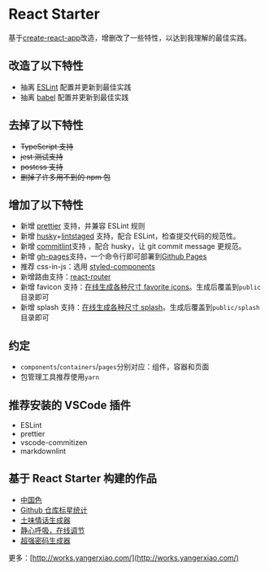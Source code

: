 # React Starter

基于[create-react-app](https://create-react-app.dev/)改造，增删改了一些特性，以达到我理解的最佳实践。

## 改造了以下特性

- 抽离 [ESLint](https://eslint.org/) 配置并更新到最佳实践
- 抽离 [babel](https://babeljs.io/) 配置并更新到最佳实践

## 去掉了以下特性

- ~~TypeScript 支持~~
- ~~jest 测试支持~~
- ~~postcss 支持~~
- ~~删掉了许多用不到的 npm 包~~

## 增加了以下特性

- 新增 [prettier](https://prettier.io/) 支持，并兼容 ESLint 规则
- 新增 [husky](https://github.com/typicode/husky)+[lintstaged](https://www.npmjs.com/package/lint-staged) 支持，配合 ESLint，检查提交代码的规范性。
- 新增 [commitlint](https://github.com/conventional-changelog/commitlint)支持 ，配合 husky，让 git commit message 更规范。
- 新增 [gh-pages](https://www.npmjs.com/package/gh-pages)支持，一个命令行即可部署到[Github Pages](https://pages.github.com/)
- 推荐 css-in-js：选用 [styled-components](https://www.styled-components.com/)
- 新增路由支持：[react-router](https://reacttraining.com/)
- 新增 favicon 支持：[在线生成各种尺寸 favorite icons](https://realfavicongenerator.net/)。生成后覆盖到`public`目录即可
- 新增 splash 支持：[在线生成各种尺寸 splash](https://appsco.pe/developer/splash-screens)。生成后覆盖到`public/splash`目录即可

## 约定

- `components`/`containers`/`pages`分别对应：组件，容器和页面
- 包管理工具推荐使用`yarn`

## 推荐安装的 VSCode 插件

- ESLint
- prettier
- vscode-commitizen
- markdownlint

## 基于 React Starter 构建的作品

- [中国色](https://colors.ichuantong.cn/)
- [Github 仓库标星统计](https://stars.yangerxiao.com/?repo=https://github.com/zerosoul/chinese-colors)
- [土味情话生成器](https://works.yangerxiao.com/honeyed-words-generator/)
- [静心呼吸，在线调节](https://works.yangerxiao.com/breathe-relaxer/)
- [超强密码生成器](https://works.yangerxiao.com/strong-password-generator/)

更多：[http://works.yangerxiao.com/](http://works.yangerxiao.com/)

